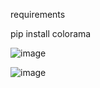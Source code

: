 requirements

pip install colorama


![image](https://github.com/user-attachments/assets/2670dc3a-750e-4f04-b54a-bc97edddad5b)

![image](https://github.com/user-attachments/assets/87b1fb00-5f2e-43a8-bfb2-3d276426b9db)
